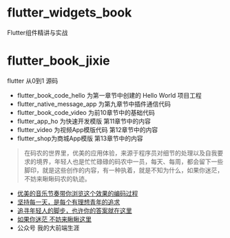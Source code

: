 # flutter_widgets_book
Flutter组件精讲与实战



# flutter_book_jixie

flutter 从0到1 源码

*  flutter_book_code_hello 为第一章节中创建的 Hello World 项目工程
*  flutter_native_message_app 为第九章节中插件通信代码
*  flutter_book_code_video 为前10章节中的基础代码
*  flutter_app_ho 为快速开发模版 第11章节中的内容
*  flutter_video 为视频App模版代码 第12章节中的内容
*  flutter_shop为商城App模版 第13章节中的内容


>在码农的世界里，优美的应用体验，来源于程序员对细节的处理以及自我要求的境界，年轻人也是忙忙碌碌的码农中一员，每天、每周，都会留下一些脚印，就是这些创作的内容，有一种执着，就是不知为什么，如果你迷茫，不妨来瞅瞅码农的轨迹。

* [优美的音乐节奏带你浏览这个效果的编码过程](https://www.bilibili.com/video/BV1QX4y1G7Sh/)
* [坚持每一天，是每个有理想青年的追求](https://www.zhihu.com/zvideo/1348960604003180544)
* [追寻年轻人的脚步，也许你的答案就在这里](https://www.ixigua.com/6933784858019758595)
* [如果你迷茫 不妨来瞅瞅这里](https://biglead.blog.csdn.net/article/details/93532582)
* 公众号  我的大前端生涯





